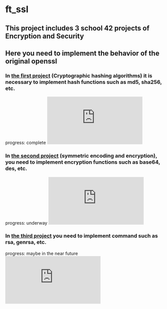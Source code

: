 # ft_ssl
## This project includes 3 school 42 projects of Encryption and Security
## Here you need to implement the behavior of the original openssl
### In [the first project](https://github.com/Dude-Rocker/ft_ssl/blob/master/resources/ft_ssl_md5.en.pdf) (Cryptographic hashing algorithms) it is necessary to implement hash functions such as md5, sha256, etc.

progress: complete
![the first project](https://github.com/Dude-Rocker/ft_ssl/blob/master/resources/sucs125.en.pdf)
### In [the second project](https://github.com/Dude-Rocker/ft_ssl/blob/master/resources/ft_ssl_des.en.pdf) (symmetric encoding and encryption), you need to implement encryption functions such as base64, des, etc.

progress: underway
![the first project](https://github.com/Dude-Rocker/ft_ssl/blob/master/resources/subsc.png.en.pdf)
### In [the third project](https://github.com/Dude-Rocker/ft_ssl/blob/master/resources/ft_ssl_rsa.en.pdf) you need to implement command such as rsa, genrsa, etc.

progress: maybe in the near future
![the first project](https://github.com/Dude-Rocker/ft_ssl/blob/master/resources/forbid.png.en.pdf)
